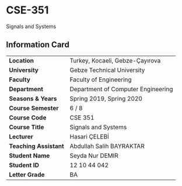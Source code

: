 # CSE-351
Signals and Systems

## Information Card
| | |
| --- | --- |
| **Location** | Turkey, Kocaeli, Gebze-Çayırova |
| **University** | Gebze Technical University |
| **Faculty** | Faculty of Engineering |
| **Department** | Department of Computer Engineering |
| **Seasons & Years** | Spring 2019, Spring 2020 |
| **Course Semester** | 6 / 8 |
| **Course Code** | CSE 351 |
| **Course Title** | Signals and Systems |
| **Lecturer** | Hasari ÇELEBİ |
| **Teaching Assistant** | Abdullah Salih BAYRAKTAR |
| **Student Name** | Seyda Nur DEMIR |
| **Student ID** | 12 10 44 042 |
| **Letter Grade** | BA |
